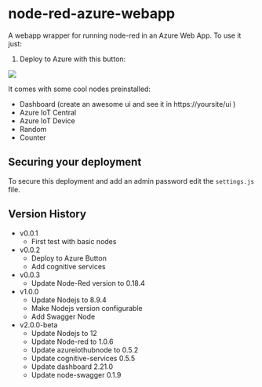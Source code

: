 # node-red-azure-webapp
A webapp wrapper for running node-red in an Azure Web App.
To use it just:

1. Deploy to Azure with this button:

<a href="https://portal.azure.com/#create/Microsoft.Template/uri/https%3A%2F%2Fraw.githubusercontent.com%2FMaPaSoTo%2Fnode-red-webapp%2Fmain%2Fwebapp.json" target="_blank"><img src="http://azuredeploy.net/deploybutton.png"/></a>

<!-- Or... 

1. Create an Azure Web App
1. Open the settings and activate **Web sockets**

    ![Web sockets](./_images/websockets.png)

    **Figure 1** Activate Web sockets
1. Configure the deployment options as an *External repository* pointing to [https://github.com/MaPaSoTo/node-red-webapp.git](https://github.com/jmservera/node-red-azure-webapp.git)

    ![External repo](./_images/externalrepo.png)

    **Figure 2** External Repository

> This project currently uses a workaround to avoid a small problem caused with `child_process.execFile`: it uses a fake npm.cmd that points to the real one.

## Usage

Wait until everything is deployed before opening the website, during the deployment a script is executed to download this repo and install all the needed modules. If you see this screen just wait about 30 seconds to let the Node-RED app start:

![Not Started Site](./_images/notstarted.png)

**Figure 3** Not Started Site

You can see the live log in the Azure Portal, in the *Log stream* tab:

![Application logs stream](./_images/logstream.png)


**Figure 4** Application logs stream
-->

It comes with some cool nodes preinstalled:

* Dashboard (create an awesome ui and see it in https://yoursite/ui )
* Azure IoT Central
* Azure IoT Device
* Random
* Counter

## Securing your deployment

To secure this deployment and add an admin password edit the `settings.js` file.

## Version History

* v0.0.1
  * First test with basic nodes
* v0.0.2
  * Deploy to Azure Button
  * Add cognitive services
* v0.0.3
  * Update Node-Red version to 0.18.4
* v1.0.0
  * Update Nodejs to 8.9.4
  * Make Nodejs version configurable
  * Add Swagger Node
* v2.0.0-beta
  * Update Nodejs to 12
  * Update Node-red to 1.0.6
  * Update azureiothubnode to 0.5.2
  * Update cognitive-services 0.5.5
  * Update dashboard 2.21.0
  * Update node-swagger 0.1.9
  
